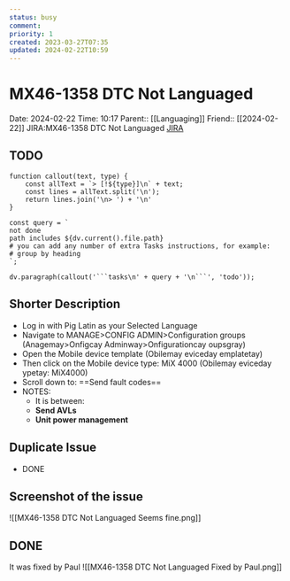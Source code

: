 ```yaml
---
status: busy
comment: 
priority: 1
created: 2023-03-27T07:35
updated: 2024-02-22T10:59
---
```


# MX46-1358 DTC Not Languaged

Date: 2024-02-22 Time: 10:17
Parent:: [[Languaging]]
Friend:: [[2024-02-22]]
JIRA:MX46-1358 DTC Not Languaged
[JIRA](https://csojiramixtelematics.atlassian.net/browse/MX46-1358)

## TODO
```dataviewjs
function callout(text, type) {
    const allText = `> [!${type}]\n` + text;
    const lines = allText.split('\n');
    return lines.join('\n> ') + '\n'
}

const query = `
not done
path includes ${dv.current().file.path}
# you can add any number of extra Tasks instructions, for example:
# group by heading
`;

dv.paragraph(callout('```tasks\n' + query + '\n```', 'todo'));
```

## Shorter Description

- Log in with Pig Latin as your Selected Language 
- Navigate to MANAGE>CONFIG ADMIN>Configuration groups (Anagemay>Onfigcay Adminway>Onfigurationcay oupsgray) 
- Open the Mobile device template (Obilemay eviceday emplatetay) 
- Then click on the Mobile device type: MiX 4000 (Obilemay eviceday ypetay: MiX4000) 
- Scroll down to: ==Send fault codes==
- NOTES:
	- It is between:
	- **Send AVLs**
	- **Unit power management**
## Duplicate Issue

- DONE
## Screenshot of the issue

![[MX46-1358 DTC Not Languaged Seems fine.png]]


## DONE

It was fixed by Paul
![[MX46-1358 DTC Not Languaged Fixed by Paul.png]]